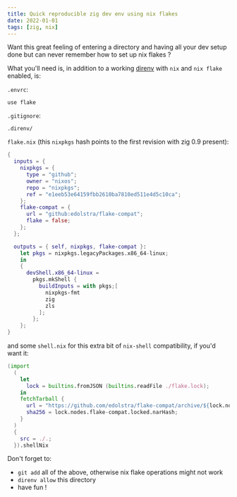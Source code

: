 ```yaml
---
title: Quick reproducible zig dev env using nix flakes
date: 2022-01-01
tags: [zig, nix]
---
```


Want this great feeling of entering a directory and having all your dev setup done but can never remember how to set up nix flakes ?

What you'll need is, in addition to a working [direnv](https://direnv.net/) with `nix` and `nix flake` enabled, is:

`.envrc`:
```text
use flake
```

`.gitignore`:
```text
.direnv/
```

`flake.nix` (this `nixpkgs` hash points to the first revision with zig 0.9 present):
```nix
{
  inputs = {
    nixpkgs = {
      type = "github";
      owner = "nixos";
      repo = "nixpkgs";
      ref = "e1eeb53e64159fbb2610ba7810ed511e4d5c10ca";
    };
    flake-compat = {
      url = "github:edolstra/flake-compat";
      flake = false;
    };
  };

  outputs = { self, nixpkgs, flake-compat }:
    let pkgs = nixpkgs.legacyPackages.x86_64-linux;
    in
    {
      devShell.x86_64-linux =
        pkgs.mkShell {
          buildInputs = with pkgs;[
            nixpkgs-fmt
            zig
            zls
          ];
        };
    };
}
```

and some `shell.nix` for this extra bit of `nix-shell` compatibility, if you'd want it:
```nix
(import
  (
    let
      lock = builtins.fromJSON (builtins.readFile ./flake.lock);
    in
    fetchTarball {
      url = "https://github.com/edolstra/flake-compat/archive/${lock.nodes.flake-compat.locked.rev}.tar.gz";
      sha256 = lock.nodes.flake-compat.locked.narHash;
    }
  )
  {
    src = ./.;
  }).shellNix
```

Don't forget to:
* `git add` all of the above, otherwise nix flake operations might not work
* `direnv allow` this directory
* have fun !